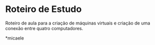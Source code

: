 # Roteiro de Estudo
Roteiro de aula para a criação de máquinas virtuais e criação de uma conexão entre quatro computadores.

*micaele
